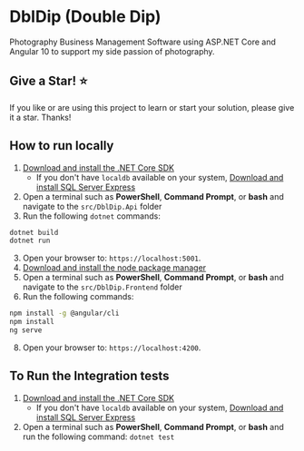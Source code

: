 # DblDip (Double Dip)

Photography Business Management Software using ASP.NET Core and Angular 10 to support my side passion of photography.

## Give a Star! :star:

If you like or are using this project to learn or start your solution, please give it a star. Thanks!

## How to run locally

1. [Download and install the .NET Core SDK](https://dotnet.microsoft.com/download)
    * If you don't have `localdb` available on your system, [Download and install SQL Server Express](https://docs.microsoft.com/en-us/sql/database-engine/configure-windows/sql-server-express-localdb)
2. Open a terminal such as **PowerShell**, **Command Prompt**, or **bash** and navigate to the `src/DblDip.Api` folder
3. Run the following `dotnet` commands:
```sh
dotnet build
dotnet run
```
3. Open your browser to: `https://localhost:5001`.
5. [Download and install the node package manager](https://nodejs.org/en/download)
6. Open a terminal such as **PowerShell**, **Command Prompt**, or **bash** and navigate to the `src/DblDip.Frontend` folder
7. Run the following commands:
```sh
npm install -g @angular/cli
npm install
ng serve
```
8. Open your browser to: `https://localhost:4200`.

## To Run the Integration tests
1. [Download and install the .NET Core SDK](https://dotnet.microsoft.com/download)
    * If you don't have `localdb` available on your system, [Download and install SQL Server Express](https://docs.microsoft.com/en-us/sql/database-engine/configure-windows/sql-server-express-localdb)
2. Open a terminal such as **PowerShell**, **Command Prompt**, or **bash** and run the following command:
`dotnet test`

